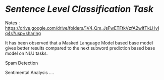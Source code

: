 # *Sentence Level Classification Task*
Notes : https://drive.google.com/drive/folders/1V4_Qm_JsFwETFtkVzfA2wlfTkLHyIq4s?usp=sharing

It has been observed that a Masked Language Model based base model gives better results compared to the next subword prediction based base model on NLU tasks. 

Spam Detection

Sentimental Analysis ….

